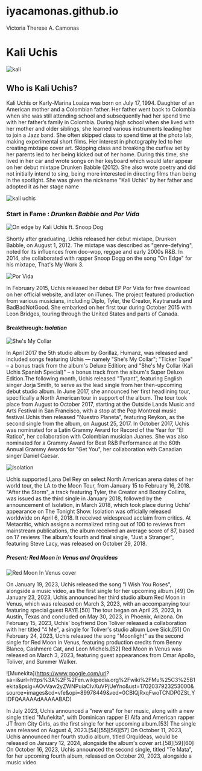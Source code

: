 # iyacamonas.github.io
Victoria Therese A. Camonas
# Kali Uchis 

![kali](https://pin.it/NPTsrey)
  
## **Who is Kali Uchis?**
Kali Uchis or Karly-Marina Loaiza was born on July 17, 1994. Daughter of an American mother and a Colombian father. Her father went back to Colombia when she was still attending school and subsequently had her spend time with her father’s family in Colombia. During high school when she lived with her mother and older siblings, she learned various instruments leading her to join a Jazz band. She often skipped class to spend time at the photo lab, making experimental short films. Her interest in photography led to her creating mixtape cover art. Skipping class and breaking the curfew set by her parents led to her being kicked out of her home. During this time, she lived in her car and wrote songs on her keyboard which would later appear on her debut mixtape Drunken Babble (2012). She also wrote poetry and did not initially intend to sing, being more interested in directing films than being in the spotlight. She was given the nickname "Kali Uchis" by her father and adopted it as her stage name

![kali uchis](https://pin.it/StE56U4)
  
### **Start in Fame :**  *Drunken Babble and Por Vida*

![On edge by Kali Uchis ft. Snoop Dog](https://www.google.com/url?sa=i&url=https%3A%2F%2Fsoundcloud.com%2Fkaliuchis%2Fon-edge&psig=AOvVaw2BmYvOE8gEiDGMyGxTJcSi&ust=1702036494752000&source=images&cd=vfe&opi=89978449&ved=0CBIQjRxqFwoTCLiu4Oun_YIDFQAAAAAdAAAAABAD)

Shortly after graduating, Uchis released her debut mixtape, Drunken Babble, on August 1, 2012. The mixtape was described as "genre-defying", noted for its influences from doo-wop, reggae and early 2000s R&B. In 2014, she collaborated with rapper Snoop Dogg on the song "On Edge" for his mixtape, That's My Work 3.

![Por Vida](https://www.google.com/url?sa=i&url=https%3A%2F%2Fen.wikipedia.org%2Fwiki%2FPor_Vida&psig=AOvVaw2rN6M826-2oErnHqD2SO7q&ust=1702036717035000&source=images&cd=vfe&opi=89978449&ved=0CBIQjRxqFwoTCMiLmNWo_YIDFQAAAAAdAAAAABAD)

In February 2015, Uchis released her debut EP Por Vida for free download on her official website, and later on iTunes. The project featured production from various musicians, including Diplo, Tyler, the Creator, Kaytranada and BadBadNotGood. She embarked on her first tour during October 2015 with Leon Bridges, touring through the United States and parts of Canada.

#### **Breakthrough:** *Isolation*

![She's My Collar](https://www.google.com/url?sa=i&url=https%3A%2F%2Fgorillaz.fandom.com%2Fwiki%2FShe%2527s_My_Collar&psig=AOvVaw2oMTAk1zG-pHVXO2NXk40l&ust=1702036941784000&source=images&cd=vfe&opi=89978449&ved=0CBIQjRxqFwoTCIDwn9Wp_YIDFQAAAAAdAAAAABAD)

In April 2017 the 5th studio album by Gorillaz, Humanz, was released and included songs featuring Uchis — namely "She's My Collar"; "Ticker Tape" – a bonus track from the album's Deluxe Edition; and "She's My Collar (Kali Uchis Spanish Special)" – a bonus track from the album's Super Deluxe Edition.The following month, Uchis released "Tyrant", featuring English singer Jorja Smith, to serve as the lead single from her then-upcoming debut studio album. In June 2017, she announced her first headlining tour, specifically a North American tour in support of the album. The tour took place from August to October 2017, starting at the Outside Lands Music and Arts Festival in San Francisco, with a stop at the Pop Montreal music festival.Uchis then released "Nuestro Planeta", featuring Reykon, as the second single from the album, on August 25, 2017.  In October 2017, Uchis was nominated for a Latin Grammy Award for Record of the Year for "El Ratico", her collaboration with Colombian musician Juanes. She was also nominated for a Grammy Award for Best R&B Performance at the 60th Annual Grammy Awards for "Get You", her collaboration with Canadian singer Daniel Caesar.

![Isolation](https://www.google.com/url?sa=i&url=https%3A%2F%2Fen.wikipedia.org%2Fwiki%2FIsolation_%2528Kali_Uchis_album%2529&psig=AOvVaw0equOGcHTxbEljlMgC9AmU&ust=1702037240921000&source=images&cd=vfe&opi=89978449&ved=0CBIQjRxqFwoTCKCd0c6q_YIDFQAAAAAdAAAAABAJ)

Uchis supported Lana Del Rey on select North American arena dates of her world tour, the LA to the Moon Tour, from January 15 to February 16, 2018. "After the Storm", a track featuring Tyler, the Creator and Bootsy Collins, was issued as the third single in January 2018, followed by the announcement of Isolation, in March 2018, which took place during Uchis' appearance on The Tonight Show. Isolation was officially released worldwide on April 6, 2018. It received widespread acclaim from critics. At Metacritic, which assigns a normalized rating out of 100 to reviews from mainstream publications, the album received an average score of 87, based on 17 reviews The album's fourth and final single, "Just a Stranger", featuring Steve Lacy, was released on October 29, 2018.

##### **Present:** *Red Moon in Venus and Orquídeas*

![Red Moon In Venus cover](https://www.google.com/url?sa=i&url=https%3A%2F%2Fgenius.com%2Falbums%2FKali-uchis%2FRed-moon-in-venus&psig=AOvVaw0URm7yWrKbkyg9ZprU1veh&ust=1702037812111000&source=images&cd=vfe&opi=89978449&ved=0CBIQjRxqFwoTCOij_OCs_YIDFQAAAAAdAAAAABAD)

On January 19, 2023, Uchis released the song "I Wish You Roses", alongside a music video, as the first single for her upcoming album.[49] On January 23, 2023, Uchis announced her third studio album Red Moon in Venus, which was released on March 3, 2023, with an accompanying tour featuring special guest RAYE.[50] The tour began on April 25, 2023, in Austin, Texas and concluded on May 30, 2023, in Phoenix, Arizona. On February 15, 2023, Uchis' boyfriend Don Toliver released a collaboration with her titled "4 Me", a single for Toliver's studio album Love Sick.[51] On February 24, 2023, Uchis released the song "Moonlight" as the second single for Red Moon in Venus, featuring production credits from Benny Blanco, Cashmere Cat, and Leon Michels.[52] Red Moon in Venus was released on March 3, 2023, featuring guest appearances from Omar Apollo, Toliver, and Summer Walker.

![Munekita](https://www.google.com/url?
sa=i&url=https%3A%2F%2Fen.wikipedia.org%2Fwiki%2FMu%25C3%25B1ekita&psig=AOvVaw2yZWNPuiaCIvXuVPjUeYno&ust=1702037923253000&source=images&cd=vfe&opi=89978449&ved=0CBIQjRxqFwoTCNDP0ZSt_YIDFQAAAAAdAAAAABAD)

  In July 2023, Uchis announced a "new era" for her music, along with a new single titled "Muñekita", with Dominican rapper El Alfa and American rapper JT from City Girls, as the first single for her upcoming album.[53] The single was released on August 4, 2023.[54][55][56][57] On October 11, 2023, Uchis announced her fourth studio album, titled Orquídeas, would be released on January 12, 2024, alongside the album's cover art.[58][59][60] On October 16, 2023, Uchis announced the second single, titled "Te Mata”, for her upcoming fourth album, released on October 20, 2023, alongside a music video
  
